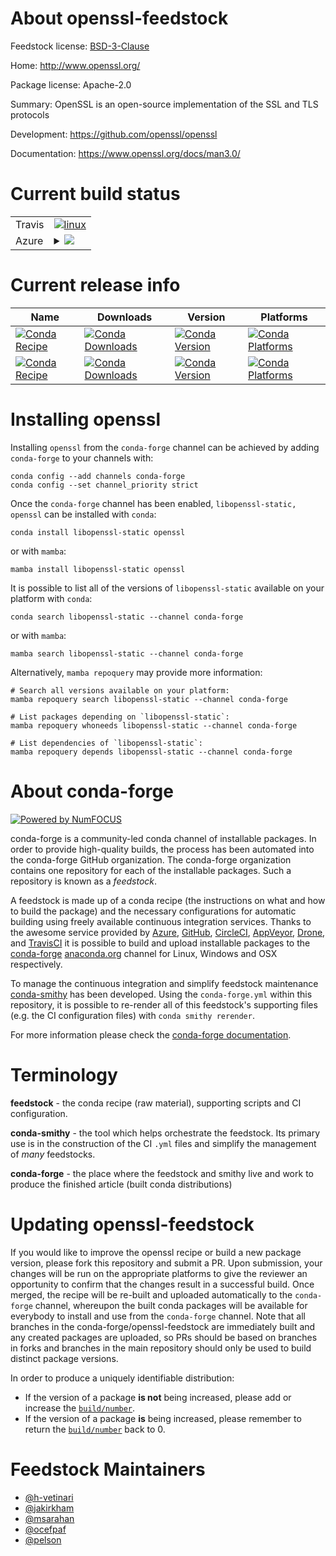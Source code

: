 About openssl-feedstock
=======================

Feedstock license: [BSD-3-Clause](https://github.com/conda-forge/openssl-feedstock/blob/main/LICENSE.txt)

Home: http://www.openssl.org/

Package license: Apache-2.0

Summary: OpenSSL is an open-source implementation of the SSL and TLS protocols

Development: https://github.com/openssl/openssl

Documentation: https://www.openssl.org/docs/man3.0/

Current build status
====================


<table><tr>
    <td>Travis</td>
    <td>
      <a href="https://app.travis-ci.com/conda-forge/openssl-feedstock">
        <img alt="linux" src="https://img.shields.io/travis/com/conda-forge/openssl-feedstock/main.svg?label=Linux">
      </a>
    </td>
  </tr>
    
  <tr>
    <td>Azure</td>
    <td>
      <details>
        <summary>
          <a href="https://dev.azure.com/conda-forge/feedstock-builds/_build/latest?definitionId=724&branchName=main">
            <img src="https://dev.azure.com/conda-forge/feedstock-builds/_apis/build/status/openssl-feedstock?branchName=main">
          </a>
        </summary>
        <table>
          <thead><tr><th>Variant</th><th>Status</th></tr></thead>
          <tbody><tr>
              <td>linux_64</td>
              <td>
                <a href="https://dev.azure.com/conda-forge/feedstock-builds/_build/latest?definitionId=724&branchName=main">
                  <img src="https://dev.azure.com/conda-forge/feedstock-builds/_apis/build/status/openssl-feedstock?branchName=main&jobName=linux&configuration=linux%20linux_64_" alt="variant">
                </a>
              </td>
            </tr><tr>
              <td>linux_aarch64</td>
              <td>
                <a href="https://dev.azure.com/conda-forge/feedstock-builds/_build/latest?definitionId=724&branchName=main">
                  <img src="https://dev.azure.com/conda-forge/feedstock-builds/_apis/build/status/openssl-feedstock?branchName=main&jobName=linux&configuration=linux%20linux_aarch64_" alt="variant">
                </a>
              </td>
            </tr><tr>
              <td>linux_ppc64le</td>
              <td>
                <a href="https://dev.azure.com/conda-forge/feedstock-builds/_build/latest?definitionId=724&branchName=main">
                  <img src="https://dev.azure.com/conda-forge/feedstock-builds/_apis/build/status/openssl-feedstock?branchName=main&jobName=linux&configuration=linux%20linux_ppc64le_" alt="variant">
                </a>
              </td>
            </tr><tr>
              <td>osx_64</td>
              <td>
                <a href="https://dev.azure.com/conda-forge/feedstock-builds/_build/latest?definitionId=724&branchName=main">
                  <img src="https://dev.azure.com/conda-forge/feedstock-builds/_apis/build/status/openssl-feedstock?branchName=main&jobName=osx&configuration=osx%20osx_64_" alt="variant">
                </a>
              </td>
            </tr><tr>
              <td>osx_arm64</td>
              <td>
                <a href="https://dev.azure.com/conda-forge/feedstock-builds/_build/latest?definitionId=724&branchName=main">
                  <img src="https://dev.azure.com/conda-forge/feedstock-builds/_apis/build/status/openssl-feedstock?branchName=main&jobName=osx&configuration=osx%20osx_arm64_" alt="variant">
                </a>
              </td>
            </tr><tr>
              <td>win_64</td>
              <td>
                <a href="https://dev.azure.com/conda-forge/feedstock-builds/_build/latest?definitionId=724&branchName=main">
                  <img src="https://dev.azure.com/conda-forge/feedstock-builds/_apis/build/status/openssl-feedstock?branchName=main&jobName=win&configuration=win%20win_64_" alt="variant">
                </a>
              </td>
            </tr><tr>
              <td>win_arm64</td>
              <td>
                <a href="https://dev.azure.com/conda-forge/feedstock-builds/_build/latest?definitionId=724&branchName=main">
                  <img src="https://dev.azure.com/conda-forge/feedstock-builds/_apis/build/status/openssl-feedstock?branchName=main&jobName=win&configuration=win%20win_arm64_" alt="variant">
                </a>
              </td>
            </tr>
          </tbody>
        </table>
      </details>
    </td>
  </tr>
</table>

Current release info
====================

| Name | Downloads | Version | Platforms |
| --- | --- | --- | --- |
| [![Conda Recipe](https://img.shields.io/badge/recipe-libopenssl--static-green.svg)](https://anaconda.org/conda-forge/libopenssl-static) | [![Conda Downloads](https://img.shields.io/conda/dn/conda-forge/libopenssl-static.svg)](https://anaconda.org/conda-forge/libopenssl-static) | [![Conda Version](https://img.shields.io/conda/vn/conda-forge/libopenssl-static.svg)](https://anaconda.org/conda-forge/libopenssl-static) | [![Conda Platforms](https://img.shields.io/conda/pn/conda-forge/libopenssl-static.svg)](https://anaconda.org/conda-forge/libopenssl-static) |
| [![Conda Recipe](https://img.shields.io/badge/recipe-openssl-green.svg)](https://anaconda.org/conda-forge/openssl) | [![Conda Downloads](https://img.shields.io/conda/dn/conda-forge/openssl.svg)](https://anaconda.org/conda-forge/openssl) | [![Conda Version](https://img.shields.io/conda/vn/conda-forge/openssl.svg)](https://anaconda.org/conda-forge/openssl) | [![Conda Platforms](https://img.shields.io/conda/pn/conda-forge/openssl.svg)](https://anaconda.org/conda-forge/openssl) |

Installing openssl
==================

Installing `openssl` from the `conda-forge` channel can be achieved by adding `conda-forge` to your channels with:

```
conda config --add channels conda-forge
conda config --set channel_priority strict
```

Once the `conda-forge` channel has been enabled, `libopenssl-static, openssl` can be installed with `conda`:

```
conda install libopenssl-static openssl
```

or with `mamba`:

```
mamba install libopenssl-static openssl
```

It is possible to list all of the versions of `libopenssl-static` available on your platform with `conda`:

```
conda search libopenssl-static --channel conda-forge
```

or with `mamba`:

```
mamba search libopenssl-static --channel conda-forge
```

Alternatively, `mamba repoquery` may provide more information:

```
# Search all versions available on your platform:
mamba repoquery search libopenssl-static --channel conda-forge

# List packages depending on `libopenssl-static`:
mamba repoquery whoneeds libopenssl-static --channel conda-forge

# List dependencies of `libopenssl-static`:
mamba repoquery depends libopenssl-static --channel conda-forge
```


About conda-forge
=================

[![Powered by
NumFOCUS](https://img.shields.io/badge/powered%20by-NumFOCUS-orange.svg?style=flat&colorA=E1523D&colorB=007D8A)](https://numfocus.org)

conda-forge is a community-led conda channel of installable packages.
In order to provide high-quality builds, the process has been automated into the
conda-forge GitHub organization. The conda-forge organization contains one repository
for each of the installable packages. Such a repository is known as a *feedstock*.

A feedstock is made up of a conda recipe (the instructions on what and how to build
the package) and the necessary configurations for automatic building using freely
available continuous integration services. Thanks to the awesome service provided by
[Azure](https://azure.microsoft.com/en-us/services/devops/), [GitHub](https://github.com/),
[CircleCI](https://circleci.com/), [AppVeyor](https://www.appveyor.com/),
[Drone](https://cloud.drone.io/welcome), and [TravisCI](https://travis-ci.com/)
it is possible to build and upload installable packages to the
[conda-forge](https://anaconda.org/conda-forge) [anaconda.org](https://anaconda.org/)
channel for Linux, Windows and OSX respectively.

To manage the continuous integration and simplify feedstock maintenance
[conda-smithy](https://github.com/conda-forge/conda-smithy) has been developed.
Using the ``conda-forge.yml`` within this repository, it is possible to re-render all of
this feedstock's supporting files (e.g. the CI configuration files) with ``conda smithy rerender``.

For more information please check the [conda-forge documentation](https://conda-forge.org/docs/).

Terminology
===========

**feedstock** - the conda recipe (raw material), supporting scripts and CI configuration.

**conda-smithy** - the tool which helps orchestrate the feedstock.
                   Its primary use is in the construction of the CI ``.yml`` files
                   and simplify the management of *many* feedstocks.

**conda-forge** - the place where the feedstock and smithy live and work to
                  produce the finished article (built conda distributions)


Updating openssl-feedstock
==========================

If you would like to improve the openssl recipe or build a new
package version, please fork this repository and submit a PR. Upon submission,
your changes will be run on the appropriate platforms to give the reviewer an
opportunity to confirm that the changes result in a successful build. Once
merged, the recipe will be re-built and uploaded automatically to the
`conda-forge` channel, whereupon the built conda packages will be available for
everybody to install and use from the `conda-forge` channel.
Note that all branches in the conda-forge/openssl-feedstock are
immediately built and any created packages are uploaded, so PRs should be based
on branches in forks and branches in the main repository should only be used to
build distinct package versions.

In order to produce a uniquely identifiable distribution:
 * If the version of a package **is not** being increased, please add or increase
   the [``build/number``](https://docs.conda.io/projects/conda-build/en/latest/resources/define-metadata.html#build-number-and-string).
 * If the version of a package **is** being increased, please remember to return
   the [``build/number``](https://docs.conda.io/projects/conda-build/en/latest/resources/define-metadata.html#build-number-and-string)
   back to 0.

Feedstock Maintainers
=====================

* [@h-vetinari](https://github.com/h-vetinari/)
* [@jakirkham](https://github.com/jakirkham/)
* [@msarahan](https://github.com/msarahan/)
* [@ocefpaf](https://github.com/ocefpaf/)
* [@pelson](https://github.com/pelson/)

